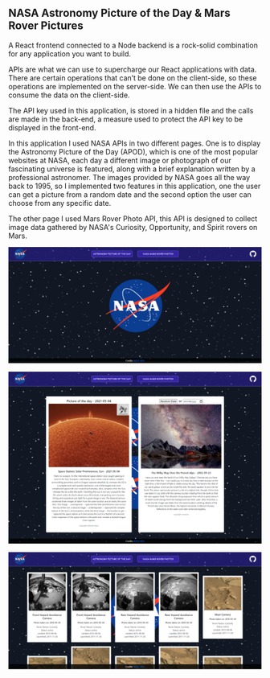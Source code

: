 ## NASA Astronomy Picture of the Day & Mars Rover Pictures

A React frontend connected to a Node backend is a rock-solid combination for any application you want to build.

APIs are what we can use to supercharge our React applications with data. There are certain operations that can’t be done on the client-side, so these operations are implemented on the server-side. We can then use the APIs to consume the data on the client-side.

The API key used in this application, is stored in a hidden file and the calls are made in the back-end, a measure used to protect the API key to be displayed in the front-end.

In this application I used NASA APIs in two different pages. One is to display the Astronomy Picture of the Day (APOD), which is one of the most popular websites at NASA, each day a different image or photograph of our fascinating universe is featured, along with a brief explanation written by a professional astronomer. The images provided by NASA goes all the way back to 1995, so I implemented two features in this application, one the user can get a picture from a random date and the second option the user can choose from any specific date. 

The other page I used Mars Rover Photo API, this API is designed to collect image data gathered by NASA's Curiosity, Opportunity, and Spirit rovers on Mars.


![Print1](public/images/print1.png)

![Print2](public/images/print2.png)

![Print3](public/images/print3.png)
